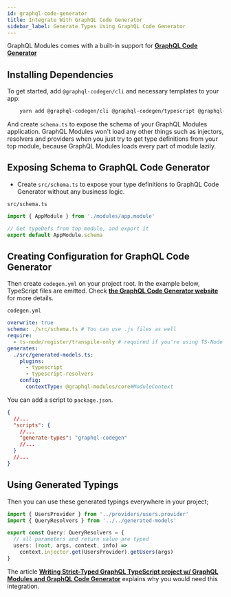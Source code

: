 ```yaml
---
id: graphql-code-generator
title: Integrate With GraphQL Code Generator
sidebar_label: Generate Types Using GraphQL Code Generator
---
```


GraphQL Modules comes with a built-in support for **[GraphQL Code Generator](https://graphql-code-generator.com)**

## Installing Dependencies

To get started, add `@graphql-codegen/cli` and necessary templates to your app:

```bash
    yarn add @graphql-codegen/cli @graphql-codegen/typescript @graphql-codegen/typescript-resolvers
```

And create `schema.ts` to expose the schema of your GraphQL Modules application.
GraphQL Modules won't load any other things such as injectors, resolvers and providers when you just try to get type definitions from your top module, because GraphQL Modules loads every part of module lazily.

## Exposing Schema to GraphQL Code Generator

- Create `src/schema.ts` to expose your type definitions to GraphQL Code Generator without any business logic.

`src/schema.ts`

```typescript
import { AppModule } from './modules/app.module'

// Get typeDefs from top module, and export it
export default AppModule.schema
```

## Creating Configuration for GraphQL Code Generator

Then create `codegen.yml` on your project root.
In the example below, TypeScript files are emitted.
Check **[the GraphQL Code Generator website](https://graphql-code-generator.com/)** for more details.

`codegen.yml`

```yaml
overwrite: true
schema: ./src/schema.ts # You can use .js files as well
require:
  - ts-node/register/transpile-only # required if you're using TS-Node
generates:
  ./src/generated-models.ts:
    plugins:
      - typescript
      - typescript-resolvers
    config:
      contextType: @graphql-modules/core#ModuleContext
```

You can add a script to `package.json`.

```json
{
  //...
  "scripts": {
    //...
    "generate-types": "graphql-codegen"
    //...
  }
  //...
}
```

## Using Generated Typings

Then you can use these generated typings everywhere in your project;

```typescript
import { UsersProvider } from '../providers/users.provider'
import { QueryResolvers } from '../../generated-models'

export const Query: QueryResolvers = {
  // all parameters and return value are typed
  users: (root, args, context, info) =>
    context.injector.get(UsersProvider).getUsers(args)
}
```

The article **[Writing Strict-Typed GraphQL TypeScript project w/ GraphQL Modules and GraphQL Code Generator](https://medium.com/p/c22f6caa17b8)** explains why you would need this integration.
